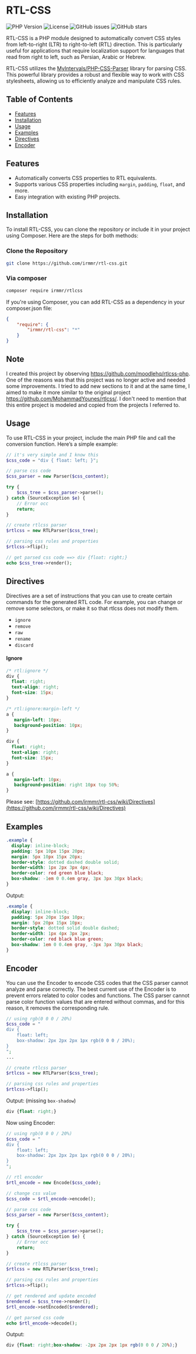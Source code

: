 # RTL-CSS

![PHP Version](https://img.shields.io/badge/PHP-%3E%3D7.4-blue.svg) ![License](https://img.shields.io/badge/license-MIT-green.svg) ![GitHub issues](https://img.shields.io/github/issues/irmmr/rtl-css.svg) ![GitHub stars](https://img.shields.io/github/stars/irmmr/rtl-css.svg)

RTL-CSS is a PHP module designed to automatically convert CSS styles from left-to-right (LTR) to right-to-left (RTL) direction. This is particularly useful for applications that require localization support for languages that read from right to left, such as Persian, Arabic or Hebrew.

RTL-CSS utilizes the [MyIntervals/PHP-CSS-Parser](https://github.com/MyIntervals/PHP-CSS-Parser) library for parsing CSS. This powerful library provides a robust and flexible way to work with CSS stylesheets, allowing us to efficiently analyze and manipulate CSS rules.
## Table of Contents

- [Features](#features)
- [Installation](#installation)
- [Usage](#usage)
- [Examples](#examples)
- [Directives](#directives)
- [Encoder](#encoder)

## Features

- Automatically converts CSS properties to RTL equivalents.
- Supports various CSS properties including `margin`, `padding`, `float`, and more.
- Easy integration with existing PHP projects.

## Installation

To install RTL-CSS, you can clone the repository or include it in your project using Composer. Here are the steps for both methods:

### Clone the Repository

```bash
git clone https://github.com/irmmr/rtl-css.git
```

### Via composer
```bash
composer require irmmr/rtlcss
```

If you're using Composer, you can add RTL-CSS as a dependency in your composer.json file:
```json
{
    "require": {
        "irmmr/rtl-css": "*"
    }
}
```

## Note
I created this project by observing https://github.com/moodlehq/rtlcss-php. One of the reasons was that this project was no longer active and needed some improvements. I tried to add new sections to it and at the same time, I aimed to make it more similar to the original project https://github.com/MohammadYounes/rtlcss/. I don't need to mention that this entire project is modeled and copied from the projects I referred to.

## Usage

To use RTL-CSS in your project, include the main PHP file and call the conversion function. Here’s a simple example:

```php
// it's very simple and I know this
$css_code = "div { float: left; }";

// parse css code
$css_parser = new Parser($css_content);

try {
    $css_tree = $css_parser->parse();
} catch (SourceException $e) {
    // Error occ
    return;
}

// create rtlcss parser
$rtlcss = new RTLParser($css_tree);

// parsing css rules and properties
$rtlcss->flip();

// get parsed css code ==> div {float: right;}
echo $css_tree->render();
```

## Directives
Directives are a set of instructions that you can use to create certain commands for the generated RTL code. For example, you can change or remove some selectors, or make it so that rtlcss does not modify them.

- `ignore`
- `remove`
- `raw`
- `rename`
- `discard`

#### Ignore
```css
/* rtl:ignore */
div {
  float: right;
  text-align: right;
  font-size: 15px;
}

/* rtl:ignore:margin-left */
a {
   margin-left: 10px;
   background-position: 10px;
}
```
```css
div {
  float: right;
  text-align: right;
  font-size: 15px;
}

a {
   margin-left: 10px;
   background-position: right 10px top 50%;
}
```

Please see: [https://github.com/irmmr/rtl-css/wiki/Directives](https://github.com/irmmr/rtl-css/wiki/Directives)


## Examples

```css
.example {
  display: inline-block;
  padding: 5px 10px 15px 20px;
  margin: 5px 10px 15px 20px;
  border-style: dotted dashed double solid;
  border-width: 1px 2px 3px 4px;
  border-color: red green blue black;
  box-shadow: -1em 0 0.4em gray, 3px 3px 30px black;
}
```
Output:
```css
.example {
  display: inline-block;
  padding: 5px 20px 15px 10px;
  margin: 5px 20px 15px 10px;
  border-style: dotted solid double dashed;
  border-width: 1px 4px 3px 2px;
  border-color: red black blue green;
  box-shadow: 1em 0 0.4em gray, -3px 3px 30px black;
}
```

## Encoder
You can use the Encoder to encode CSS codes that the CSS parser cannot analyze and parse correctly. The best current use of the Encoder is to prevent errors related to color codes and functions. The CSS parser cannot parse color function values that are entered without commas, and for this reason, it removes the corresponding rule.

```php
// using rgb(0 0 0 / 20%)
$css_code = "
div {
    float: left;
    box-shadow: 2px 2px 2px 1px rgb(0 0 0 / 20%);
}
";
...

// create rtlcss parser
$rtlcss = new RTLParser($css_tree);

// parsing css rules and properties
$rtlcss->flip();
```
Output: (missing `box-shadow`)
```css
div {float: right;}
```

Now using Encoder:
```php
// using rgb(0 0 0 / 20%)
$css_code = "
div {
    float: left;
    box-shadow: 2px 2px 2px 1px rgb(0 0 0 / 20%);
}
";

// rtl encoder
$rtl_encode = new Encode($css_code);

// change css value
$css_code = $rtl_encode->encode();

// parse css code
$css_parser = new Parser($css_content);

try {
    $css_tree = $css_parser->parse();
} catch (SourceException $e) {
    // Error occ
    return;
}

// create rtlcss parser
$rtlcss = new RTLParser($css_tree);

// parsing css rules and properties
$rtlcss->flip();

// get rendered and update encoded
$rendered = $css_tree->render();
$rtl_encode->setEncoded($rendered);

// get parsed css code
echo $rtl_encode->decode();
```
Output:
```css
div {float: right;box-shadow: -2px 2px 2px 1px rgb(0 0 0 / 20%);}
```
